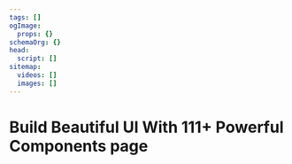```yaml
---
tags: []
ogImage:
  props: {}
schemaOrg: {}
head:
  script: []
sitemap:
  videos: []
  images: []
---
```


# Build Beautiful UI With 111+ Powerful Components page

#

